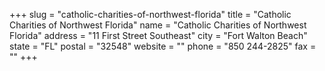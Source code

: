 +++
slug = "catholic-charities-of-northwest-florida"
title = "Catholic Charities of Northwest Florida"
name = "Catholic Charities of Northwest Florida"
address = "11 First Street Southeast"
city = "Fort Walton Beach"
state = "FL"
postal = "32548"
website = ""
phone = "850 244-2825"
fax = ""
+++

